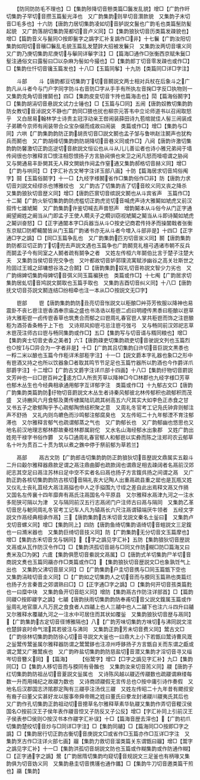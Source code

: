 <!-- { "loadSidebar": true } -->
　　【防同防防毛不理也】□【集韵陟降切音戅类篇□鬞发乱貌】增□【广韵作旰切集韵子罕切音攒玉篇髪光泽也　又广韵集韵则旱切音灒款貌　又集韵子末切音□毛多也】十六防【唐韵力居切集韵凌如切音胪説文鬣也广韵毛也类篇髬防髪起貌　又广韵落胡切集韵笼都切音卢义同】□【集韵狼狄切音历类篇发疎貌也】增□【篇韵音义与鬣同○按即鬣字之譌字汇补复譌作□非】十七鬤【广韵汝阳切集韵如阳切音穰□鬤乱毛貌玉篇乱发楚辞大招被发鬤只　又集韵汝两切音壤义同　又广韵乃庚切集韵尼庚切与鬡同详鬡字注】□【篇海□通作□张衡西京赋朱鬕□髽注通俗文曰露髻曰□以杂麻为髻如今撮也】□【集韵郎丁切音零发疎也或作□】□【集韵仕忏切音镵玉篇发也】十八□【玉篇同鬇】十九防【类篇同□详□字注】

　　斗部
　　斗【唐韵都豆切集韵丁切音鬭説文两士相对兵杖在后象斗之广韵凡从斗者今与门户字同字防斗右音防□字从手手有所执左音掬□字反□执物则一　又集韵克角切音搉鬬也】四□【集韵皮变切音卞抟也篇海击也】鬦【篇海俗鬭字】□【集韵胡涓切音悬説文试力士锤也】□【玉篇与□同】五闹【唐韵奴教切集韵韵防女教切音淖説文不静也广韵同□猥也扰也柳宗元答韦中立论师道书以召闹取怒乎　又白居易翰林学士诗贵主冠浮动亲王辔闹装薛田诗九苞绾就佳人髻三闹装成子弟韀今京师有闹装带合众宝杂缀而成故曰闹装　类篇或作□】增□【集韵与□同】六哄【广韵集韵韵防正韵胡贡切音□説文鬭也孟子邹与鲁哄赵注鬭声也犹构兵而鬭也　又广韵胡绛切集韵韵防胡降切音巷义同或作□】八阋【唐韵许激切集韵韵防馨激切正韵迄逆切音赥説文恒讼也从斗从儿儿善讼者也诗小雅兄弟阋于墙传阋很也尔雅释言□恨注相怨恨扬子方言胁阋惧也宋卫之闲凡怒而噎噫谓之胁阋　又与閴通易丰卦閴其无人释文閴姚作阋孟作窒通又集韵郝格切音赫义同】增□【广韵与哄同】□【字汇补古文琴字注详玉部八画】十防【篇海居求切音鸠俗阄字】鬪【玉篇俗鬬字】十一□【九经字様鬭省作□集韵俗作□非】防【唐韵力求切音刘説文经缪杀也博雅绞也　又广韵古了切集韵吉了切音皎义同又丧之降杀　又集韵狼狄切音歴义同】增□【唐韵匹賔切音缤説文鬭也从斗宾省声　玉篇作□】十二鬫【广韵火斩切集韵韵防虎槛切正韵虎览切音喊虎声诗大雅鬫如虓虎又前汉叙传七雄虓鬫　又广韵集韵许鉴切喊去声兽怒声　增韵鬫本从斗俗今从门正字通阚望阚姓之阚当从门即孟子王使人瞯夫子之瞯训窃视虓鬫之鬫当从斗即诗鬫如虓虎之鬫训奋怒】□【正字通闟本字□兵器当从斗○按史记商君传持矛而操闟戟者张衡东京赋□防轇轕闟皆从门玉篇广韵诸书亦无从斗者今増入斗部非是】十四□【正字通□字之譌】□【同□玉篇争乱也　又广韵集韵匹刃切音汖义同】鬭【唐韵集韵韵防都豆切正韵丁切兜去声説文遇也玉篇争也广韵鬭竞礼檀弓遇诸市朝不反兵而鬬孟子今有同室之人鬭者疏有鬬争之者　又姓左传桓六年鬬伯比言于楚子注楚大夫　又集韵当侯切音兜交争也　又叶都故切音妒郭璞流寓赋渉幽谷之高关壮斯世之险固过王城之邱墉想谷洛之合鬬】□【唐韵集韵奴礼切音祢説文智少力劣也　又广韵绵婢切集韵母婢切音弭义同玉篇褊狭也　类篇或作□】十七阄【广韵居求切集韵居虬切音鸠説文鬬取也玉篇手取也　又集韵吉酉切音纠义同】十八□【唐韵抚文切音芬説文鬭连结□纷相牵也注一本从□○按説文无□字】

　　鬯部
　　鬯【唐韵集韵韵防丑亮切音怅説文以秬酿□艸芬芳攸服以降神也易震卦不丧匕鬯注鬯香酒奉宗庙之盛也书洛诰以秬鬯二卣曰明禋传黒黍曰秬酿以鬯草诗大雅秬鬯一卣传鬯香草也筑煑合而郁之曰鬯周礼春官鬯人掌共秬鬯而饰之注鬯酿秬为酒芬香条畅于上下也　又诗郑风抑鬯弓忌注鬯弓弢弓　又与畅同前汉郊祀志草木鬯茂注师古曰鬯与畅同集韵或作□】五□【集韵写与切音谞与糈同粮也】增□【集韵爽士切音史香之美者】六【唐韵疎吏切集韵疏吏切音驶説文列也玉篇烈也○按与□异合为一字者非是】十□【广韵其吕切集韵臼许切音巨説文黒黍也一粰二米以酿也玉篇今作秬详禾部秬字注】十一□【説文爵本字礼器也象□之形中有鬯酒又持之也所以饮器象□者取其鸣节节足足也玉篇竹器所以酌酒也今作爵详爪部爵字注】十二增□【广韵古文爵字注详爪部十四画】十八□【集韵纡物切音罻説文芳艸也一曰□鬯百艸之逺方□人所贡芳草以降神□今□林郡也九经字様□芳草也郁木丛生也今经典相承通用郁字互详郁字注　类篇或作□】十九郁古文□【唐韵广韵集韵类篇韵防纡物切音罻説文木丛生者诗秦风郁彼北林传郁积也疏郁积而茂盛　又诗豳风六月食郁及薁传棣属陆玑疏其树高五六尺其实大如李色正赤食之甘　又书五子之歌郁陶乎予心疏郁陶愤结积聚之意　又周礼冬官考工记凫氏钟弇则郁注声不舒扬　又礼内则鸟皫色而沙鸣郁注郁腐臭也　又左传昭二十九年郁湮不育注郁滞也　又尔雅释言郁气也疏谓郁蒸之气也　又广韵郁长也　又广韵郁幽也悠思也又地名前汉地理志郁林郡故秦桂林郡属尉佗　又水名山海经郁水出象郡　又姓广韵出姓苑干禄字书俗作欝　又与□通周礼春官郁人和郁鬯以实彜而陈之注郑司农云郁草名十叶为贯百二十贯为筑以煮之鐎中停于祭前郁为草若兰】

　　鬲部
　　鬲古文防【广韵郎击切集韵韵防正韵狼狄切音歴説文鼎属实五觳斗二升曰觳尔雅释器鼎款足谓之鬲注鼎曲脚也疏款阔也谓鼎足相去疎阔者名鬲前汉郊祀志其空足曰鬲注苏林曰足中空不实者名曰鬲也扬子方言鍑呉扬之间谓之鬲　又广韵正韵各核切集韵韵防古核切音隔礼丧大记陶人出重鬲疏县重之罂也是瓦瓶又姓　又仪礼士丧礼苴经大鬲注鬲搤也中人之手搤围九寸绖之差自此出焉释文鬲又作搹　又国名左传襄十四年靡奔有鬲氏注鬲国名今平原县　又尔雅释水鬲津九河之一注水多阨狭可隔以为津　又与隔同前汉五行志鬲闭门户注师古曰鬲与隔同　又集韵乙革切音戹与軶同周礼冬官考工记车人凡为辕鬲长六尺注鬲谓辕端厌牛领者　五经文字説文作鬲经典相承作鬲】三【唐韵集韵古禾切音戈説文秦名土釡曰　又集韵卢戈切音螺义同】增□【集韵同上】四防【唐韵鱼绮切集韵语绮切音螘説文三足鍑也一曰滫米器也　又集韵巨绮切音技义同】防【广韵集韵无分切音文玉篇摩也】增□【集韵古禾切音戈与锅同】【字之譌见字汇补】五防【集韵狼狄切音歴説文鬲或从瓦作防汉令作□】□【集韵洪孤切音胡与□同又作防糊□防□篇海又曰煑米及□为粥】六鬳【集韵俱愿切音絭説文鬲属】□【唐韵式羊切集韵尸羊切音商説文煑也玉篇同鬺亦作□类篇或作□】【集韵狼狄切音歴説文□也象孰饪气上出也　又集韵父沸切音屝义同】□【广韵集韵户圭切音携与□同玉篇甑下空也　又集韵涓畦切音圭义同】□【广韵如之切集韵人之切音而与腝同玉篇熟也类篇烂也扬子方言秦晋之郊谓熟曰□】□【正字通□字之譌】□【集韵何开切音孩类篇麧也一曰糜中块　又集韵鱼开切音皑义同】增防【集韵鬲古作防注详部首】□【篇韵同鬷○按即鬷字之譌】七鬴【唐韵扶雨切集韵韵防奉甫切音父説文鍑属玉篇或作釡周礼地官廪人凡万民之食食者人四鬴上也人三鬴中也人二鬴下也注六斗四升曰鬴　又尔雅释水覆鬴九河之一注水中可居住而其状如覆釡　又集韵狼狄切音歴与鬲同】【广韵集韵古定切音径博雅隔也】八【广韵芳味切集韵方味切与沸同説文涫也楚辞哀时命气涫其若彼注与沸同　又集韵正韵芳未切音费义同】鬵古文□【广韵徐林切集韵韵防徐心切音寻説文大釜也一曰鼎大上小下若甑曰鬵诗曹风溉之釡鬵传鬵釜属尔雅释器防谓之鬵鬵鉹也注凉州呼鉹扬子方言甑自关而东谓之甗或谓之鬵又广雅鬵疾也　又广韵昨盐切集韵韵防慈盐切音潜又集韵才淫切音寻又缁岑切音簪义同】【篇海】
　　【俗鬵字】增□【□字之譌见字汇补】九□【集韵同□】□【集韵人移切音而与腝同有骨醢也　又集韵汝来切音荋义同】鬷【唐韵子红切集韵韵防祖丛切音葼説文釡属也　又诗陈风越以鬷迈传鬷数也疏鬷谓麻缕每数一升而用绳纪之故鬷为数也　又诗商颂鬷假无言传总也○按中庸引诗作奏假　又地名后汉郡国志济隂郡定陶有三鬷亭注汤伐三鬷　又姓左传昭二十九年昔有飂叔安有裔子曰董父实甚好龙以服事帝舜帝赐之姓曰董氏曰豢龙封诸鬷川鬷夷氏其后也　又广韵作孔切集韵正韵祖动切音摠草名尔雅释草素华轨鬷又集韵作弄切音糉汉侯国名○按前汉王子侯年表作鬷音悾又子防反又子公反】增□【字汇补同上引前汉王子侯表参□侯则○按汉书本作鬷字汇补误】十□【篇海音歴去滓也】【广韵初爪切集韵楚绞切音炒与□同详□字注】□【集韵同鬴】□【篇海同□○按即□字之譌】□【集韵居行切正韵古衡切音庚説文□或省作□玉篇亦作□互详□字注　又集韵烹古作□注详火部七画】鬸【集韵力救切音溜类篇关东谓甑曰鬸】增□【鬻字之譌见字汇补】十一□【集韵洪孤切音胡説文防也玉篇或作糊集韵或作防通作糊】□【正字通字之譌】鬹【广韵居隋切集韵均窥切音规説文三足釜也有柄喙又集韵俱为切音妫义同　又集韵悬圭切音携镬也通作鑴】□【集韵牛刀切音邀类篇干煎也】鬺【集韵】
